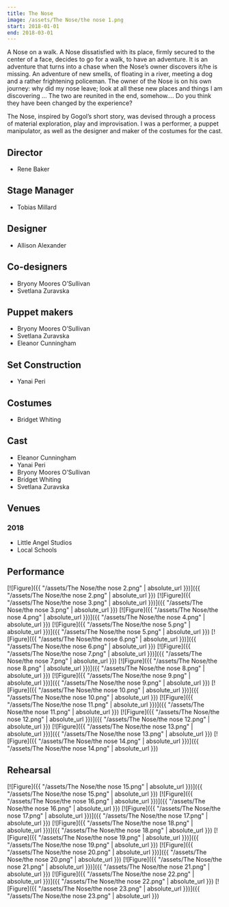 ```yaml
---
title: The Nose
image: /assets/The Nose/the nose 1.png
start: 2018-01-01
end: 2018-03-01
---
```


<!-- this is a potential header item: background: "image" -->

A Nose on a walk.
A Nose dissatisfied with its place, firmly secured to the center of a face, decides to go for a walk, to have an adventure. It is an adventure that turns into a chase when the Nose’s owner discovers it/he is missing. An adventure of new smells, of floating in a river, meeting a dog and a rather frightening policeman. The owner of the Nose is on his own journey: why did my nose leave; look at all these new places and things I am discovering …
The two are reunited in the end, somehow…. Do you think they have been changed by the experience?

The Nose, inspired by Gogol’s short story, was devised through a process of material exploration, play and improvisation.
I was a performer, a puppet manipulator, as well as the designer
and maker of the costumes for the cast.

## Director

- Rene Baker

## Stage Manager

- Tobias Millard

## Designer

- Allison Alexander

## Co-designers

- Bryony Moores O’Sullivan
- Svetlana Zuravska

## Puppet makers

- Bryony Moores O’Sullivan
- Svetlana Zuravska
- Eleanor Cunningham

## Set Construction

- Yanai Peri

## Costumes

- Bridget Whiting

## Cast

- Eleanor Cunningham
- Yanai Peri
- Bryony Moores O’Sullivan
- Bridget Whiting
- Svetlana Zuravska

## Venues

### 2018

- Little Angel Studios
- Local Schools

## Performance

[![Figure]({{ "/assets/The Nose/the nose 2.png" | absolute_url }})]({{ "/assets/The Nose/the nose 2.png" | absolute_url }})
[![Figure]({{ "/assets/The Nose/the nose 3.png" | absolute_url }})]({{ "/assets/The Nose/the nose 3.png" | absolute_url }})
[![Figure]({{ "/assets/The Nose/the nose 4.png" | absolute_url }})]({{ "/assets/The Nose/the nose 4.png" | absolute_url }})
[![Figure]({{ "/assets/The Nose/the nose 5.png" | absolute_url }})]({{ "/assets/The Nose/the nose 5.png" | absolute_url }})
[![Figure]({{ "/assets/The Nose/the nose 6.png" | absolute_url }})]({{ "/assets/The Nose/the nose 6.png" | absolute_url }})
[![Figure]({{ "/assets/The Nose/the nose 7.png" | absolute_url }})]({{ "/assets/The Nose/the nose 7.png" | absolute_url }})
[![Figure]({{ "/assets/The Nose/the nose 8.png" | absolute_url }})]({{ "/assets/The Nose/the nose 8.png" | absolute_url }})
[![Figure]({{ "/assets/The Nose/the nose 9.png" | absolute_url }})]({{ "/assets/The Nose/the nose 9.png" | absolute_url }})
[![Figure]({{ "/assets/The Nose/the nose 10.png" | absolute_url }})]({{ "/assets/The Nose/the nose 10.png" | absolute_url }})
[![Figure]({{ "/assets/The Nose/the nose 11.png" | absolute_url }})]({{ "/assets/The Nose/the nose 11.png" | absolute_url }})
[![Figure]({{ "/assets/The Nose/the nose 12.png" | absolute_url }})]({{ "/assets/The Nose/the nose 12.png" | absolute_url }})
[![Figure]({{ "/assets/The Nose/the nose 13.png" | absolute_url }})]({{ "/assets/The Nose/the nose 13.png" | absolute_url }})
[![Figure]({{ "/assets/The Nose/the nose 14.png" | absolute_url }})]({{ "/assets/The Nose/the nose 14.png" | absolute_url }})

## Rehearsal

[![Figure]({{ "/assets/The Nose/the nose 15.png" | absolute_url }})]({{ "/assets/The Nose/the nose 15.png" | absolute_url }})
[![Figure]({{ "/assets/The Nose/the nose 16.png" | absolute_url }})]({{ "/assets/The Nose/the nose 16.png" | absolute_url }})
[![Figure]({{ "/assets/The Nose/the nose 17.png" | absolute_url }})]({{ "/assets/The Nose/the nose 17.png" | absolute_url }})
[![Figure]({{ "/assets/The Nose/the nose 18.png" | absolute_url }})]({{ "/assets/The Nose/the nose 18.png" | absolute_url }})
[![Figure]({{ "/assets/The Nose/the nose 19.png" | absolute_url }})]({{ "/assets/The Nose/the nose 19.png" | absolute_url }})
[![Figure]({{ "/assets/The Nose/the nose 20.png" | absolute_url }})]({{ "/assets/The Nose/the nose 20.png" | absolute_url }})
[![Figure]({{ "/assets/The Nose/the nose 21.png" | absolute_url }})]({{ "/assets/The Nose/the nose 21.png" | absolute_url }})
[![Figure]({{ "/assets/The Nose/the nose 22.png" | absolute_url }})]({{ "/assets/The Nose/the nose 22.png" | absolute_url }})
[![Figure]({{ "/assets/The Nose/the nose 23.png" | absolute_url }})]({{ "/assets/The Nose/the nose 23.png" | absolute_url }})
